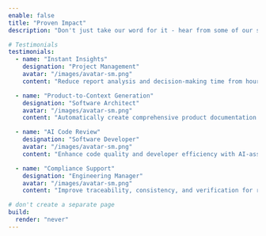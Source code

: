 ```yaml
---
enable: false
title: "Proven Impact"
description: "Don't just take our word for it - hear from some of our satisfied users!  Check out some of our testimonials below to see what others are saying about Hugoplate."

# Testimonials
testimonials:
  - name: "Instant Insights"
    designation: "Project Management"
    avatar: "/images/avatar-sm.png"
    content: "Reduce report analysis and decision-making time from hours to seconds."

  - name: "Product-to-Context Generation"
    designation: "Software Architect"
    avatar: "/images/avatar-sm.png"
    content: "Automatically create comprehensive product documentation."

  - name: "AI Code Review"
    designation: "Software Developer"
    avatar: "/images/avatar-sm.png"
    content: "Enhance code quality and developer efficiency with AI-assisted reviews."

  - name: "Compliance Support"
    designation: "Engineering Manager"
    avatar: "/images/avatar-sm.png"
    content: "Improve traceability, consistency, and verification for regulated industries."

# don't create a separate page
build:
  render: "never"
---
```

